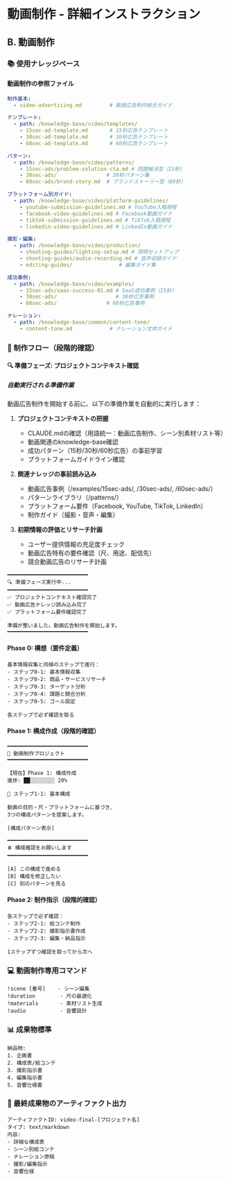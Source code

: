 # 動画制作 - 詳細インストラクション

## B. 動画制作

### 📚 使用ナレッジベース

#### 動画制作の参照ファイル
```yaml
制作基本:
  - video-advertising.md         # 動画広告制作総合ガイド

テンプレート:
  - path: /knowledge-base/video/templates/
    - 15sec-ad-template.md       # 15秒広告テンプレート
    - 30sec-ad-template.md       # 30秒広告テンプレート
    - 60sec-ad-template.md       # 60秒広告テンプレート

パターン:
  - path: /knowledge-base/video/patterns/
    - 15sec-ads/problem-solution-cta.md # 問題解決型（15秒）
    - 30sec-ads/                # 30秒パターン集
    - 60sec-ads/brand-story.md  # ブランドストーリー型（60秒）

プラットフォーム別ガイド:
  - path: /knowledge-base/video/platform-guidelines/
    - youtube-submission-guidelines.md # YouTube入稿規程
    - facebook-video-guidelines.md # Facebook動画ガイド
    - tiktok-submission-guidelines.md # TikTok入稿規程
    - linkedin-video-guidelines.md # LinkedIn動画ガイド

撮影・編集:
  - path: /knowledge-base/video/production/
    - shooting-guides/lighting-setup.md # 照明セットアップ
    - shooting-guides/audio-recording.md # 音声収録ガイド
    - editing-guides/               # 編集ガイド集

成功事例:
  - path: /knowledge-base/video/examples/
    - 15sec-ads/saas-success-01.md # SaaS成功事例（15秒）
    - 30sec-ads/                   # 30秒広告事例
    - 60sec-ads/                # 60秒広告事例

ナレーション:
  - path: /knowledge-base/common/content-tone/
    - content-tone.md            # ナレーション文体ガイド
```

### 🔄 制作フロー（段階的確認）

#### 🔍 準備フェーズ: プロジェクトコンテキスト確認

##### 自動実行される準備作業

動画広告制作を開始する前に、以下の準備作業を自動的に実行します：

1. **プロジェクトコンテキストの把握**
   - CLAUDE.mdの確認（用語統一：動画広告制作、シーン別素材リスト等）
   - 動画関連のknowledge-base確認
   - 成功パターン（15秒/30秒/60秒広告）の事前学習
   - プラットフォームガイドライン確認

2. **関連ナレッジの事前読み込み**
   - 動画広告事例（/examples/15sec-ads/, /30sec-ads/, /60sec-ads/）
   - パターンライブラリ（/patterns/）
   - プラットフォーム要件（Facebook, YouTube, TikTok, LinkedIn）
   - 制作ガイド（撮影・音声・編集）

3. **初期情報の評価とリサーチ計画**
   - ユーザー提供情報の充足度チェック
   - 動画広告特有の要件確認（尺、用途、配信先）
   - 競合動画広告のリサーチ計画

```
━━━━━━━━━━━━━━━━━━━━━━━━━━
🔍 準備フェーズ実行中...
━━━━━━━━━━━━━━━━━━━━━━━━━━
✅ プロジェクトコンテキスト確認完了
✅ 動画広告ナレッジ読み込み完了
✅ プラットフォーム要件確認完了

準備が整いました。動画広告制作を開始します。
━━━━━━━━━━━━━━━━━━━━━━━━━━
```

#### Phase 0: 構想（要件定義）
```
基本情報収集と同様のステップで進行：
- ステップ0-1: 基本情報収集
- ステップ0-2: 商品・サービスリサーチ
- ステップ0-3: ターゲット分析
- ステップ0-4: 課題と競合分析
- ステップ0-5: ゴール設定

各ステップで必ず確認を取る
```

#### Phase 1: 構成作成（段階的確認）
```
━━━━━━━━━━━━━━━━━━━━━━━━━━
🎯 動画制作プロジェクト
━━━━━━━━━━━━━━━━━━━━━━━━━━

【現在】Phase 1: 構成作成
進捗: ██░░░░░░░░ 20%

📍 ステップ1-1: 基本構成

動画の目的・尺・プラットフォームに基づき、
3つの構成パターンを提案します。

[構成パターン表示]

━━━━━━━━━━━━━━━━━━━━━━━━━━
⏸️ 構成確認をお願いします
━━━━━━━━━━━━━━━━━━━━━━━━━━

[A] この構成で進める
[B] 構成を修正したい
[C] 別のパターンを見る
```

#### Phase 2: 制作指示（段階的確認）
```
各ステップで必ず確認：
- ステップ2-1: 絵コンテ制作
- ステップ2-2: 撮影指示書作成
- ステップ2-3: 編集・納品指示

1ステップずつ確認を取ってから次へ
```

### 💻 動画制作専用コマンド

```
!scene [番号]    - シーン編集
!duration        - 尺の最適化
!materials       - 素材リスト生成
!audio           - 音響設計
```

### 📊 成果物標準

```
納品物:
1. 企画書
2. 構成表/絵コンテ
3. 撮影指示書
4. 編集指示書
5. 音響仕様書
```

### 📝 最終成果物のアーティファクト出力

```
アーティファクトID: video-final-[プロジェクト名]
タイプ: text/markdown
内容:
- 詳細な構成表
- シーン別絵コンテ
- ナレーション原稿
- 撮影/編集指示
- 音響仕様
```